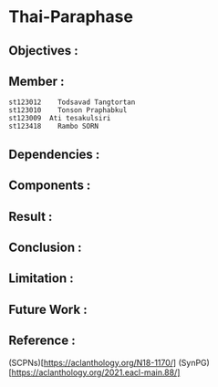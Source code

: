 # Thai-Paraphase
 
## Objectives :

## Member :
```
st123012	Todsavad Tangtortan
st123010	Tonson Praphabkul
st123009  Ati tesakulsiri 
st123418    Rambo SORN
```

## Dependencies :

## Components :

## Result :

## Conclusion :

## Limitation :

## Future Work :

## Reference :
(SCPNs)[https://aclanthology.org/N18-1170/]
(SynPG)[https://aclanthology.org/2021.eacl-main.88/]

